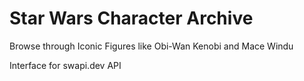 # Star Wars Character Archive

Browse through Iconic Figures like Obi-Wan Kenobi and Mace Windu

Interface for swapi.dev API